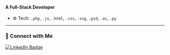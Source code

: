 #### A Full-Stack Developer 

- ⚙️ Tech: `.php`, `.js`, `.html`, `.css`, `.svg`, `.psd`, `.ai`, `.py`

---

### 🤝 Connect with Me

<a href="https://www.linkedin.com/in/siddharthprabhakar-tech/" target="_blank">
  <img src="https://img.shields.io/badge/Connect_on_LinkedIn-0A66C2?style=for-the-badge&logo=linkedin&logoColor=white" alt="LinkedIn Badge"/>
</a>
